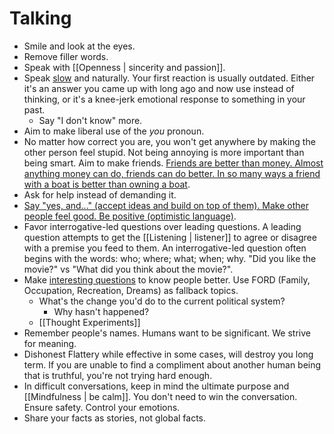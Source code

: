 # Talking

- Smile and look at the eyes.
- Remove filler words.
- Speak with [[Openness | sincerity and passion]].
- Speak [slow](https://sive.rs/slow) and naturally. Your first reaction is usually outdated. Either it's an answer you came up with long ago and now use instead of thinking, or it's a knee-jerk emotional response to something in your past.
	- Say "I don't know" more. 
- Aim to make liberal use of the _you_ pronoun.
- No matter how correct you are, you won't get anywhere by making the other person feel stupid. Not being annoying is more important than being smart. Aim to make friends. [Friends are better than money. Almost anything money can do, friends can do better. In so many ways a friend with a boat is better than owning a boat](https://kk.org/thetechnium/68-bits-of-unsolicited-advice/).
- Ask for help instead of demanding it.
- [Say "yes, and..." (accept ideas and build on top of them). Make other people feel good. Be positive (optimistic language)](https://youtu.be/VhkcmN-CCYw).
- Favor interrogative-led questions over leading questions. A leading question attempts to get the [[Listening | listener]] to agree or disagree with a premise you feed to them. An interrogative-led question often begins with the words: who; where; what; when; why. "Did you like the movie?" vs "What did you think about the movie?".
- Make [interesting questions](https://docs.google.com/document/d/1K_iFxFt9lh1i0mxKRIhOSd2e8X1LNvxnihbChKXhyOc/mobilebasic) to know people better. Use FORD (Family, Occupation, Recreation, Dreams) as fallback topics.
	- What's the change you'd do to the current political system?
		- Why hasn't happened?
	- [[Thought Experiments]]
- Remember people's names. Humans want to be significant. We strive for meaning.
- Dishonest Flattery while effective in some cases, will destroy you long term. If you are unable to find a compliment about another human being that is truthful, you're not trying hard enough.
- In difficult conversations, keep in mind the ultimate purpose and [[Mindfulness | be calm]]. You don't need to win the conversation. Ensure safety. Control your emotions.
- Share your facts as stories, not global facts. 